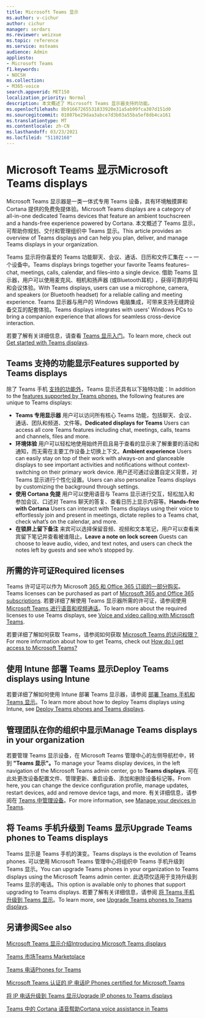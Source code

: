 ```yaml
---
title: Microsoft Teams 显示
ms.author: v-cichur
author: cichur
manager: serdars
ms.reviewer: weizxue
ms.topic: reference
ms.service: msteams
audience: Admin
appliesto:
- Microsoft Teams
f1.keywords:
- NOCSH
ms.collection:
- M365-voice
search.appverid: MET150
localization_priority: Normal
description: 本文概述了 Microsoft Teams 显示器支持的功能。
ms.openlocfilehash: 8b91667265531833920e31a5ab99fca307d151d0
ms.sourcegitcommit: 01087be29daa3abce7d3b03a55ba5ef8db4ca161
ms.translationtype: MT
ms.contentlocale: zh-CN
ms.lasthandoff: 03/23/2021
ms.locfileid: "51102168"
---
```

# <a name="microsoft-teams-displays"></a><span data-ttu-id="8f3ad-103">Microsoft Teams 显示</span><span class="sxs-lookup"><span data-stu-id="8f3ad-103">Microsoft Teams displays</span></span>

<span data-ttu-id="8f3ad-104">Microsoft Teams 显示器是一类一体式专用 Teams 设备，具有环境触摸屏和 Cortana 提供的免费免提体验。</span><span class="sxs-lookup"><span data-stu-id="8f3ad-104">Microsoft Teams displays are a category of all-in-one dedicated Teams devices that feature an ambient touchscreen and a hands-free experience powered by Cortana.</span></span> <span data-ttu-id="8f3ad-105">本文概述了 Teams 显示，可帮助你规划、交付和管理组织中 Teams 显示。</span><span class="sxs-lookup"><span data-stu-id="8f3ad-105">This article provides an overview of Teams displays and can help you plan, deliver, and manage Teams displays in your organization.</span></span>

<span data-ttu-id="8f3ad-106">Teams 显示将你喜爱的 Teams 功能聊天、会议、通话、日历和文件汇集在 &ndash; &ndash; 一个设备中。</span><span class="sxs-lookup"><span data-stu-id="8f3ad-106">Teams displays brings together your favorite Teams features&ndash;chat, meetings, calls, calendar, and files&ndash;into a single device.</span></span> <span data-ttu-id="8f3ad-107">借助 Teams 显示器，用户可以使用麦克风、相机和扬声器 (或Bluetooth耳机) ，获得可靠的呼叫和会议体验。</span><span class="sxs-lookup"><span data-stu-id="8f3ad-107">With Teams displays, users can use a microphone, camera, and speakers (or Bluetooth headset) for a reliable calling and meeting experience.</span></span> <span data-ttu-id="8f3ad-108">Teams 显示器与用户的 Windows 电脑集成，可带来支持无缝跨设备交互的配套体验。</span><span class="sxs-lookup"><span data-stu-id="8f3ad-108">Teams displays integrates with users' Windows PCs to bring a companion experience that allows for seamless cross-device interaction.</span></span>

<span data-ttu-id="8f3ad-109">若要了解有关详细信息，请查看 [Teams 显示入门](https://support.microsoft.com/office/get-started-with-teams-displays-ff299825-7f13-4528-96c2-1d3437e6d4e6)。</span><span class="sxs-lookup"><span data-stu-id="8f3ad-109">To learn more, check out [Get started with Teams displays](https://support.microsoft.com/office/get-started-with-teams-displays-ff299825-7f13-4528-96c2-1d3437e6d4e6).</span></span>

## <a name="features-supported-by-teams-displays"></a><span data-ttu-id="8f3ad-110">Teams 支持的功能显示</span><span class="sxs-lookup"><span data-stu-id="8f3ad-110">Features supported by Teams displays</span></span>

<span data-ttu-id="8f3ad-111">除了 Teams 手机 [支持的功能外](phones-for-teams.md#features-supported-by-teams-phones)，Teams 显示还具有以下独特功能：</span><span class="sxs-lookup"><span data-stu-id="8f3ad-111">In addition to the [features supported by Teams phones](phones-for-teams.md#features-supported-by-teams-phones), the following features are unique to Teams displays:</span></span>

- <span data-ttu-id="8f3ad-112">**Teams 专用显示器** 用户可以访问所有核心 Teams 功能，包括聊天、会议、通话、团队和频道、文件等。</span><span class="sxs-lookup"><span data-stu-id="8f3ad-112">**Dedicated displays for Teams** Users can access all core Teams features including chat, meetings, calls, teams and channels, files and more.</span></span>
- <span data-ttu-id="8f3ad-113">**环境体验** 用户可以轻松地使用始终开启且易于查看的显示来了解重要的活动和通知，而无需在主要工作设备上切换上下文。</span><span class="sxs-lookup"><span data-stu-id="8f3ad-113">**Ambient experience** Users can easily stay on top of their work with always-on and glanceable displays to see important activities and notifications without context-switching on their primary work device.</span></span> <span data-ttu-id="8f3ad-114">用户还可通过设置自定义背景，对 Teams 显示进行个性化设置。</span><span class="sxs-lookup"><span data-stu-id="8f3ad-114">Users can also personalize Teams displays by customizing the background through settings.</span></span>
- <span data-ttu-id="8f3ad-115">**使用 Cortana 免提** 用户可以使用语音与 Teams 显示进行交互，轻松加入和参加会议、口述对 Teams 聊天的答复、查看日历上显示内容等。</span><span class="sxs-lookup"><span data-stu-id="8f3ad-115">**Hands-free with Cortana** Users can interact with Teams displays using their voice to effortlessly join and present in meetings, dictate replies to a Teams chat, check what’s on the calendar, and more.</span></span>
- <span data-ttu-id="8f3ad-116">**在锁屏上留下备注** 来宾可以选择保留音频、视频和文本笔记，用户可以查看来宾留下笔记并查看被谁阻止。</span><span class="sxs-lookup"><span data-stu-id="8f3ad-116">**Leave a note on lock screen** Guests can choose to leave audio, video, and text notes, and users can check the notes left by guests and see who’s stopped by.</span></span>  

## <a name="required-licenses"></a><span data-ttu-id="8f3ad-117">所需的许可证</span><span class="sxs-lookup"><span data-stu-id="8f3ad-117">Required licenses</span></span>

<span data-ttu-id="8f3ad-118">Teams 许可证可以作为 Microsoft [365 和 Office 365 订阅的一部分购买](/office365/servicedescriptions/teams-service-description)。</span><span class="sxs-lookup"><span data-stu-id="8f3ad-118">Teams licenses can be purchased as part of [Microsoft 365 and Office 365 subscriptions](/office365/servicedescriptions/teams-service-description).</span></span> <span data-ttu-id="8f3ad-119">若要详细了解使用 Teams 显示器所需的许可证，请参阅使用 [Microsoft Teams 进行语音和视频通话](https://products.office.com/microsoft-teams/voice-calling)。</span><span class="sxs-lookup"><span data-stu-id="8f3ad-119">To learn more about the required licenses to use Teams displays, see [Voice and video calling with Microsoft Teams](https://products.office.com/microsoft-teams/voice-calling).</span></span>

<span data-ttu-id="8f3ad-120">若要详细了解如何获取 Teams，请参阅如何获取 [Microsoft Teams 的访问权限？](https://support.office.com/article/fc7f1634-abd3-4f26-a597-9df16e4ca65b)</span><span class="sxs-lookup"><span data-stu-id="8f3ad-120">For more information about how to get Teams, check out [How do I get access to Microsoft Teams?](https://support.office.com/article/fc7f1634-abd3-4f26-a597-9df16e4ca65b)</span></span>

## <a name="deploy-teams-displays-using-intune"></a><span data-ttu-id="8f3ad-121">使用 Intune 部署 Teams 显示</span><span class="sxs-lookup"><span data-stu-id="8f3ad-121">Deploy Teams displays using Intune</span></span>

<span data-ttu-id="8f3ad-122">若要详细了解如何使用 Intune 部署 Teams 显示器，请参阅 [部署 Teams 手机和 Teams 显示](phones-displays-deploy.md)。</span><span class="sxs-lookup"><span data-stu-id="8f3ad-122">To learn more about how to deploy Teams displays using Intune, see [Deploy Teams phones and Teams displays](phones-displays-deploy.md).</span></span>

## <a name="manage-teams-displays-in-your-organization"></a><span data-ttu-id="8f3ad-123">管理团队在你的组织中显示</span><span class="sxs-lookup"><span data-stu-id="8f3ad-123">Manage Teams displays in your organization</span></span>

<span data-ttu-id="8f3ad-124">若要管理 Teams 显示设备，在 Microsoft Teams 管理中心的左侧导航栏中，转到 **"Teams 显示"。**</span><span class="sxs-lookup"><span data-stu-id="8f3ad-124">To manage your Teams display devices, in the left navigation of the Microsoft Teams admin center, go to **Teams displays**.</span></span> <span data-ttu-id="8f3ad-125">可在此处更改设备配置文件、管理更新、重启设备、添加和删除设备标记等。</span><span class="sxs-lookup"><span data-stu-id="8f3ad-125">From here, you can change the device configuration profile, manage updates, restart devices, add and remove device tags, and more.</span></span> <span data-ttu-id="8f3ad-126">有关详细信息，请参阅在 [Teams 中管理设备](device-management.md)。</span><span class="sxs-lookup"><span data-stu-id="8f3ad-126">For more information, see [Manage your devices in Teams](device-management.md).</span></span>

## <a name="upgrade-teams-phones-to-teams-displays"></a><span data-ttu-id="8f3ad-127">将 Teams 手机升级到 Teams 显示</span><span class="sxs-lookup"><span data-stu-id="8f3ad-127">Upgrade Teams phones to Teams displays</span></span>

<span data-ttu-id="8f3ad-128">Teams 显示是 Teams 手机的演变。</span><span class="sxs-lookup"><span data-stu-id="8f3ad-128">Teams displays is the evolution of Teams phones.</span></span> <span data-ttu-id="8f3ad-129">可以使用 Microsoft Teams 管理中心将组织中 Teams 手机升级到 Teams 显示。</span><span class="sxs-lookup"><span data-stu-id="8f3ad-129">You can upgrade Teams phones in your organization to Teams displays using the Microsoft Teams admin center.</span></span> <span data-ttu-id="8f3ad-130">此选项仅适用于支持升级到 Teams 显示的电话。</span><span class="sxs-lookup"><span data-stu-id="8f3ad-130">This option is available only to phones that support upgrading to Teams displays.</span></span> <span data-ttu-id="8f3ad-131">若要了解有关详细信息，请参阅 [将 Teams 手机升级到 Teams 显示](upgrade-phones-to-displays.md)。</span><span class="sxs-lookup"><span data-stu-id="8f3ad-131">To learn more, see [Upgrade Teams phones to Teams displays](upgrade-phones-to-displays.md).</span></span>

## <a name="see-also"></a><span data-ttu-id="8f3ad-132">另请参阅</span><span class="sxs-lookup"><span data-stu-id="8f3ad-132">See also</span></span>

[<span data-ttu-id="8f3ad-133">Microsoft Teams 显示介绍</span><span class="sxs-lookup"><span data-stu-id="8f3ad-133">Introducing Microsoft Teams displays</span></span>](https://techcommunity.microsoft.com/t5/microsoft-teams-blog/introducing-microsoft-teams-displays/ba-p/1505437)

[<span data-ttu-id="8f3ad-134">Teams 市场</span><span class="sxs-lookup"><span data-stu-id="8f3ad-134">Teams Marketplace</span></span>](https://office.com/teamsdevices)

[<span data-ttu-id="8f3ad-135">Teams 电话</span><span class="sxs-lookup"><span data-stu-id="8f3ad-135">Phones for Teams</span></span>](phones-for-teams.md)

[<span data-ttu-id="8f3ad-136">Microsoft Teams 认证的 IP 电话</span><span class="sxs-lookup"><span data-stu-id="8f3ad-136">IP Phones certified for Microsoft Teams</span></span>](teams-ip-phones.md)

[<span data-ttu-id="8f3ad-137">将 IP 电话升级到 Teams 显示</span><span class="sxs-lookup"><span data-stu-id="8f3ad-137">Upgrade IP phones to Teams displays</span></span>](upgrade-phones-to-displays.md)

[<span data-ttu-id="8f3ad-138">Teams 中的 Cortana 语音帮助</span><span class="sxs-lookup"><span data-stu-id="8f3ad-138">Cortana voice assistance in Teams</span></span>](../cortana-in-teams.md)